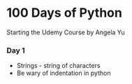 # 100 Days of Python
Starting the Udemy Course by Angela Yu

### Day 1
* Strings - string of characters
* Be wary of indentation in python
